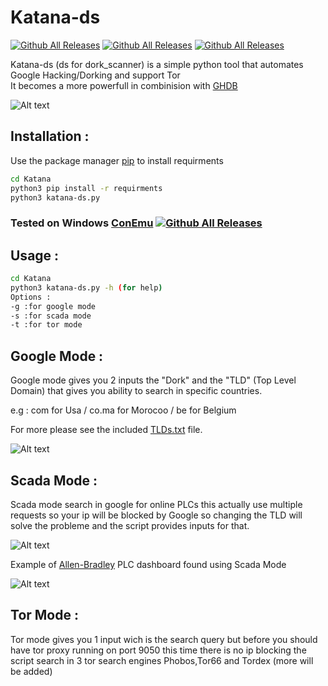 # Katana-ds 
[![Github All Releases](https://img.shields.io/badge/Katana--ds-Version%201.3-red)]()
[![Github All Releases](https://img.shields.io/badge/support-python%203.x-brightgreen)]()
[![Github All Releases](https://img.shields.io/badge/Supported%20OS-Windows%2FLinux-brightgreen)]()

Katana-ds (ds for dork_scanner) is a simple python tool that automates Google Hacking/Dorking and support Tor  
It becomes a more powerfull in combinision with [GHDB](https://www.exploit-db.com/google-hacking-database)

![Alt text](https://raw.githubusercontent.com/adnane-X-tebbaa/Katana/master/imgs/img1.jpg)

## Installation :
Use the package manager [pip](https://pip.pypa.io/en/stable/) to install requirments
```bash
cd Katana
python3 pip install -r requirments
python3 katana-ds.py 
```
### Tested on Windows [ConEmu](https://conemu.github.io/) [![Github All Releases](https://conemu.github.io/img/logo.png)]() 
## Usage :
```bash
cd Katana
python3 katana-ds.py -h (for help)
Options :
-g :for google mode
-s :for scada mode
-t :for tor mode
```
## Google Mode :
Google mode gives you 2 inputs the "Dork" and the "TLD" (Top Level Domain) that gives you ability to search in specific countries.

e.g : com for Usa / co.ma for Morocoo / be for Belgium

For more please see the included [TLDs.txt](https://github.com/adnane-X-tebbaa/Katana/blob/master/TLDs.txt) file.

![Alt text](https://raw.githubusercontent.com/adnane-X-tebbaa/Katana/master/imgs/google-m.PNG)

## Scada Mode :
Scada mode search in google for online PLCs this actually use multiple requests so your ip will be blocked by Google
so changing the TLD will solve the probleme and the script provides inputs for that.

![Alt text](https://raw.githubusercontent.com/adnane-X-tebbaa/Katana/master/imgs/scada-m.PNG)


Example of [Allen-Bradley](https://ab.rockwellautomation.com/lang-selection.html) PLC dashboard found using Scada Mode

![Alt text](https://github.com/adnane-X-tebbaa/Katana/blob/master/imgs/e.g.PNG)

## Tor Mode :
Tor mode gives you 1 input wich is the search query but before you should have tor proxy running on port 9050 
this time there is no ip blocking the script search in 3 tor search engines Phobos,Tor66 and Tordex (more will be added) 


